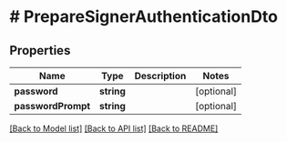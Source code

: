 # # PrepareSignerAuthenticationDto

## Properties

Name | Type | Description | Notes
------------ | ------------- | ------------- | -------------
**password** | **string** |  | [optional] 
**passwordPrompt** | **string** |  | [optional] 

[[Back to Model list]](../../README.md#documentation-for-models) [[Back to API list]](../../README.md#documentation-for-api-endpoints) [[Back to README]](../../README.md)


